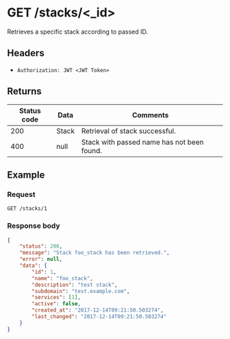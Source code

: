 # GET /stacks/<_id>
Retrieves a specific stack according to passed ID.
## Headers
* `Authorization: JWT <JWT Token>`

## Returns
Status code | Data | Comments 
---|---|---
200|Stack|Retrieval of stack successful.
400|null|Stack with passed name has not been found.

## Example
### Request
`GET /stacks/1`
### Response body
```json
{
    "status": 200,
    "message": "Stack foo_stack has been retrieved.",
    "error": null,
    "data": {
        "id": 1,
        "name": "foo_stack",
        "description": "test stack",
        "subdomain": "test.example.com",
        "services": [1],
        "active": false,
        "created_at": "2017-12-14T09:21:50.503274",
        "last_changed": "2017-12-14T09:21:50.503274"
    }
}
```

